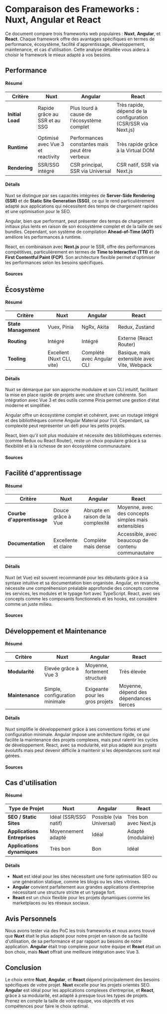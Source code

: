 # Comparaison des Frameworks : Nuxt, Angular et React

Ce document compare trois frameworks web populaires : **Nuxt**, **Angular**, et **React**. Chaque framework offre des avantages spécifiques en termes de performance, écosystème, facilité d'apprentissage, développement, maintenance, et cas d'utilisation. Cette analyse détaillée vous aidera à choisir le framework le mieux adapté à vos besoins.

## Performance

#### Résumé

| Critère               | Nuxt                              | Angular                           | React                             |
|-----------------------|-----------------------------------|-----------------------------------|-----------------------------------|
| **Initial Load**      | Rapide grâce au SSR et au SSG     | Plus lourd à cause de l'écosystème complet | Très rapide, dépend de la configuration (CSR/SSR via Next.js) |
| **Runtime**           | Optimisé avec Vue 3 et reactivity | Performances constantes mais peut être verbeux | Très rapide grâce à la Virtual DOM |
| **Rendering**         | SSR/SSG intégré                  | CSR principal, SSR via Universal | CSR natif, SSR via Next.js       |

#### Détails

Nuxt se distingue par ses capacités intégrées de **Server-Side Rendering (SSR)** et de **Static Site Generation (SSG)**, ce qui le rend particulièrement adapté aux applications qui nécessitent des temps de chargement rapides et une optimisation pour le SEO.

Angular, bien que performant, peut présenter des temps de chargement initiaux plus lents en raison de son écosystème complet et de la taille de ses bundles. Cependant, son système de compilation **Ahead-of-Time (AOT)** améliore les performances à runtime.

React, en combinaison avec **Next.js** pour le SSR, offre des performances compétitives, particulièrement en termes de **Time to Interactive (TTI)** et de **First Contentful Paint (FCP)**. Son architecture flexible permet d'optimiser les performances selon les besoins spécifiques.

#### Sources

## Écosystème

#### Résumé

| Critère                | Nuxt                              | Angular                           | React                             |
|------------------------|-----------------------------------|-----------------------------------|-----------------------------------|
| **State Management**   | Vuex, Pinia                      | NgRx, Akita                      | Redux, Zustand                   |
| **Routing**            | Intégré                          | Intégré                          | Externe (React Router)           |
| **Tooling**            | Excellent (Nuxt CLI, vite)       | Complété avec Angular CLI         | Basique, mais extensible avec Vite, Webpack |

#### Détails

Nuxt se démarque par son approche modulaire et son CLI intuitif, facilitant la mise en place rapide de projets avec une structure cohérente. Son intégration avec Vue 3 et des outils comme Pinia permet une gestion d'état moderne et simplifiée.

Angular offre un écosystème complet et cohérent, avec un routage intégré et des bibliothèques comme Angular Material pour l'UI. Cependant, sa complexité peut représenter un défi pour les petits projets.

React, bien qu'il soit plus modulaire et nécessite des bibliothèques externes (comme Redux ou React Router), reste un choix populaire grâce à sa flexibilité et à la richesse de son écosystème communautaire.

#### Sources

## Facilité d'apprentissage

#### Résumé

| Critère                | Nuxt                              | Angular                           | React                             |
|------------------------|-----------------------------------|-----------------------------------|-----------------------------------|
| **Courbe d'apprentissage** | Douce grâce à Vue              | Abrupte en raison de la complexité | Moyenne, avec des concepts simples mais extensibles |
| **Documentation**      | Excellente et claire             | Complète mais dense               | Accessible, avec beaucoup de contenu communautaire |

#### Détails

Nuxt (et Vue) est souvent recommandé pour les débutants grâce à sa syntaxe intuitive et sa documentation bien organisée. Angular, en revanche, nécessite une compréhension préalable approfondie des concepts comme les services, les modules et le typage fort avec TypeScript. React, avec ses concepts comme les composants fonctionnels et les hooks, est considéré comme un juste milieu.

#### Sources

## Développement et Maintenance

#### Résumé

| Critère                | Nuxt                              | Angular                           | React                             |
|------------------------|-----------------------------------|-----------------------------------|-----------------------------------|
| **Modularité**         | Elevée grâce à Vue 3             | Moyenne, fortement structuré      | Très élevée                       |
| **Maintenance**        | Simple, configuration minimale   | Exigeante pour les gros projets   | Moyenne, dépend des dépendances tierces |

#### Détails

Nuxt simplifie le développement grâce à ses conventions fortes et une configuration minimale. Angular impose une architecture rigide, ce qui facilite la maintenance des projets complexes, mais peut ralentir les cycles de développement. React, avec sa modularité, est plus adapté aux projets évolutifs mais peut devenir difficile à maintenir si les dépendances sont mal gérées.

#### Sources

## Cas d'utilisation

#### Résumé

| Type de Projet                | Nuxt                   | Angular                | React                     |
|-------------------------------|------------------------|------------------------|---------------------------|
| **SEO / Static Sites**        | Idéal (SSR/SSG natif)  | Possible (via Universal) | Très bon avec Next.js      |
| **Applications Entreprises**  | Moyennement adapté     | Idéal                  | Adapté (modulaire)         |
| **Applications dynamiques**   | Très bon               | Bon                    | Idéal                     |

#### Détails

- **Nuxt** est idéal pour les sites nécessitant une forte optimisation SEO ou une génération statique, comme les blogs ou les sites vitrines.
- **Angular** convient parfaitement aux grandes applications d’entreprise nécessitant une structure stricte et un typage fort.
- **React** est un choix flexible pour les projets dynamiques comme les marketplaces ou les réseaux sociaux.

## Avis Personnels

Nous avons tester via des PoC les trois frameworks et nous avons trouvé que **Nuxt** était le plus adapté pour notre projet en raison de sa facilité d'utilisation, de sa performance et par rapport au besoins de notre application. **Angular** était trop complexe pour notre équipe et **React** était un bon choix, mais **Nuxt** offrait une meilleure intégration avec Vue 3.


## Conclusion

Le choix entre **Nuxt**, **Angular**, et **React** dépend principalement des besoins spécifiques de votre projet. **Nuxt** excelle pour les projets orientés SEO. **Angular** est idéal pour les applications complexes d’entreprise, et **React**, grâce à sa modularité, est adapté à presque tous les types de projets. Prenez en compte la taille de votre équipe, vos objectifs et vos compétences pour faire le choix optimal.